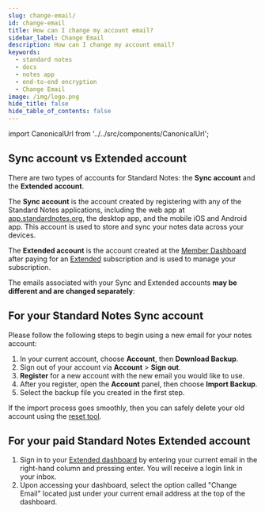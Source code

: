 ```yaml
---
slug: change-email/
id: change-email
title: How can I change my account email?
sidebar_label: Change Email
description: How can I change my account email?
keywords:
  - standard notes
  - docs
  - notes app
  - end-to-end encryption
  - Change Email
image: /img/logo.png
hide_title: false
hide_table_of_contents: false
---
```


<!-- Copied from https://standardnotes.org/help/7/how-can-i-change-my-account-email -->

import CanonicalUrl from '../../src/components/CanonicalUrl';

<CanonicalUrl
 canonicalUrl="https://standardnotes.org/help/7/how-can-i-change-my-account-email"
/>

## Sync account vs Extended account

There are two types of accounts for Standard Notes: the **Sync account** and the **Extended account**.

The **Sync account** is the account created by registering with any of the Standard Notes applications, including the web app at [app.standardnotes.org](https://app.standardnotes.org), the desktop app, and the mobile iOS and Android app. This account is used to store and sync your notes data across your devices.

The **Extended account** is the account created at the [Member Dashboard](https://dashboard.standardnotes.org) after paying for an [Extended](https://standardnotes.org/extensions) subscription and is used to manage your subscription.

The emails associated with your Sync and Extended accounts **may be different and are changed separately**:

## For your Standard Notes Sync account

Please follow the following steps to begin using a new email for your notes account:

1. In your current account, choose **Account**, then **Download Backup**.
2. Sign out of your account via **Account** > **Sign out**.
3. **Register** for a new account with the new email you would like to use.
4. After you register, open the **Account** panel, then choose **Import Backup**.
5. Select the backup file you created in the first step.

If the import process goes smoothly, then you can safely delete your old account using the [reset tool](https://standardnotes.org/reset).

## For your paid Standard Notes Extended account

1. Sign in to your [Extended dashboard](https://dashboard.standardnotes.org) by entering your current email in the right-hand column and pressing enter. You will receive a login link in your inbox.
2. Upon accessing your dashboard, select the option called "Change Email" located just under your current email address at the top of the dashboard.
